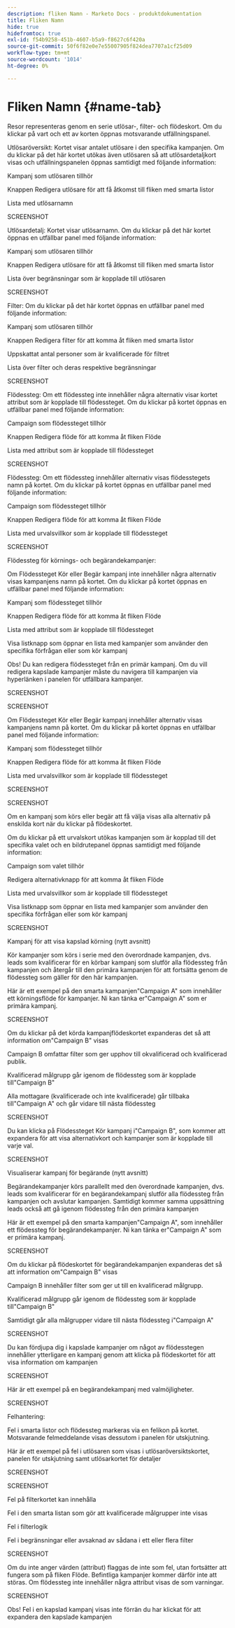 ```yaml
---
description: fliken Namn - Marketo Docs - produktdokumentation
title: Fliken Namn
hide: true
hidefromtoc: true
exl-id: f54b9258-451b-4607-b5a9-f8627c6f420a
source-git-commit: 50f6f82e0e7e55007905f824dea7707a1cf25d09
workflow-type: tm+mt
source-wordcount: '1014'
ht-degree: 0%

---
```


# Fliken Namn {#name-tab}

Resor representeras genom en serie utlösar-, filter- och flödeskort. Om du klickar på vart och ett av korten öppnas motsvarande utfällningspanel.

Utlösaröversikt: Kortet visar antalet utlösare i den specifika kampanjen. Om du klickar på det här kortet utökas även utlösaren så att utlösardetaljkort visas och utfällningspanelen öppnas samtidigt med följande information:

Kampanj som utlösaren tillhör

Knappen Redigera utlösare för att få åtkomst till fliken med smarta listor

Lista med utlösarnamn

SCREENSHOT

Utlösardetalj: Kortet visar utlösarnamn. Om du klickar på det här kortet öppnas en utfällbar panel med följande information:

Kampanj som utlösaren tillhör

Knappen Redigera utlösare för att få åtkomst till fliken med smarta listor

Lista över begränsningar som är kopplade till utlösaren

SCREENSHOT

Filter: Om du klickar på det här kortet öppnas en utfällbar panel med följande information:

Kampanj som utlösaren tillhör

Knappen Redigera filter för att komma åt fliken med smarta listor

Uppskattat antal personer som är kvalificerade för filtret

Lista över filter och deras respektive begränsningar

SCREENSHOT

Flödessteg: Om ett flödessteg inte innehåller några alternativ visar kortet attribut som är kopplade till flödessteget. Om du klickar på kortet öppnas en utfällbar panel med följande information:

Campaign som flödessteget tillhör

Knappen Redigera flöde för att komma åt fliken Flöde

Lista med attribut som är kopplade till flödessteget

SCREENSHOT

Flödessteg: Om ett flödessteg innehåller alternativ visas flödesstegets namn på kortet. Om du klickar på kortet öppnas en utfällbar panel med följande information:

Campaign som flödessteget tillhör

Knappen Redigera flöde för att komma åt fliken Flöde

Lista med urvalsvillkor som är kopplade till flödessteget

SCREENSHOT

Flödessteg för körnings- och begärandekampanjer:

Om Flödessteget Kör eller Begär kampanj inte innehåller några alternativ visas kampanjens namn på kortet. Om du klickar på kortet öppnas en utfällbar panel med följande information:

Kampanj som flödessteget tillhör

Knappen Redigera flöde för att komma åt fliken Flöde

Lista med attribut som är kopplade till flödessteget

Visa listknapp som öppnar en lista med kampanjer som använder den specifika förfrågan eller som kör kampanj

Obs! Du kan redigera flödessteget från en primär kampanj. Om du vill redigera kapslade kampanjer måste du navigera till kampanjen via hyperlänken i panelen för utfällbara kampanjer.

SCREENSHOT

SCREENSHOT

Om Flödessteget Kör eller Begär kampanj innehåller alternativ visas kampanjens namn på kortet. Om du klickar på kortet öppnas en utfällbar panel med följande information:

Kampanj som flödessteget tillhör

Knappen Redigera flöde för att komma åt fliken Flöde

Lista med urvalsvillkor som är kopplade till flödessteget

SCREENSHOT

SCREENSHOT

Om en kampanj som körs eller begär att få välja visas alla alternativ på enskilda kort när du klickar på flödeskortet.

Om du klickar på ett urvalskort utökas kampanjen som är kopplad till det specifika valet och en bildrutepanel öppnas samtidigt med följande information:

Campaign som valet tillhör

Redigera alternativknapp för att komma åt fliken Flöde

Lista med urvalsvillkor som är kopplade till flödessteget

Visa listknapp som öppnar en lista med kampanjer som använder den specifika förfrågan eller som kör kampanj

SCREENSHOT

Kampanj för att visa kapslad körning (nytt avsnitt)

Kör kampanjer som körs i serie med den överordnade kampanjen, dvs. leads som kvalificerar för en körbar kampanj som slutför alla flödessteg från kampanjen och återgår till den primära kampanjen för att fortsätta genom de flödessteg som gäller för den här kampanjen.

Här är ett exempel på den smarta kampanjen&quot;Campaign A&quot; som innehåller ett körningsflöde för kampanjer. Ni kan tänka er&quot;Campaign A&quot; som er primära kampanj.

SCREENSHOT

Om du klickar på det körda kampanjflödeskortet expanderas det så att information om&quot;Campaign B&quot; visas

Campaign B omfattar filter som ger upphov till okvalificerad och kvalificerad publik.

Kvalificerad målgrupp går igenom de flödessteg som är kopplade till&quot;Campaign B&quot;

Alla mottagare (kvalificerade och inte kvalificerade) går tillbaka till&quot;Campaign A&quot; och går vidare till nästa flödessteg

SCREENSHOT

Du kan klicka på Flödessteget Kör kampanj i&quot;Campaign B&quot;, som kommer att expandera för att visa alternativkort och kampanjer som är kopplade till varje val.

SCREENSHOT

Visualiserar kampanj för begärande (nytt avsnitt)

Begärandekampanjer körs parallellt med den överordnade kampanjen, dvs. leads som kvalificerar för en begärandekampanj slutför alla flödessteg från kampanjen och avslutar kampanjen. Samtidigt kommer samma uppsättning leads också att gå igenom flödessteg från den primära kampanjen

Här är ett exempel på den smarta kampanjen&quot;Campaign A&quot;, som innehåller ett flödessteg för begärandekampanjer. Ni kan tänka er&quot;Campaign A&quot; som er primära kampanj.

SCREENSHOT

Om du klickar på flödeskortet för begärandekampanjen expanderas det så att information om&quot;Campaign B&quot; visas

Campaign B innehåller filter som ger ut till en kvalificerad målgrupp.

Kvalificerad målgrupp går igenom de flödessteg som är kopplade till&quot;Campaign B&quot;

Samtidigt går alla målgrupper vidare till nästa flödessteg i&quot;Campaign A&quot;

SCREENSHOT

Du kan fördjupa dig i kapslade kampanjer om något av flödesstegen innehåller ytterligare en kampanj genom att klicka på flödeskortet för att visa information om kampanjen

SCREENSHOT

Här är ett exempel på en begärandekampanj med valmöjligheter.

SCREENSHOT

Felhantering:

Fel i smarta listor och flödessteg markeras via en felikon på kortet. Motsvarande felmeddelande visas dessutom i panelen för utskjutning.

Här är ett exempel på fel i utlösaren som visas i utlösaröversiktskortet, panelen för utskjutning samt utlösarkortet för detaljer

SCREENSHOT

SCREENSHOT

Fel på filterkortet kan innehålla

Fel i den smarta listan som gör att kvalificerade målgrupper inte visas

Fel i filterlogik

Fel i begränsningar eller avsaknad av sådana i ett eller flera filter

SCREENSHOT

Om du inte anger värden (attribut) flaggas de inte som fel, utan fortsätter att fungera som på fliken Flöde. Befintliga kampanjer kommer därför inte att störas. Om flödessteg inte innehåller några attribut visas de som varningar.

SCREENSHOT

Obs! Fel i en kapslad kampanj visas inte förrän du har klickat för att expandera den kapslade kampanjen
